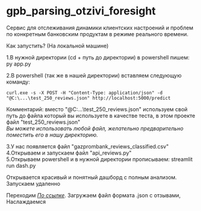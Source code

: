 # gpb_parsing_otzivi_foresight
</h1>Сервис для отслеживания динамики клиентских настроений и проблем по конкретным банковским продуктам в режиме реального времени.</h1>

Как запустить? (На локальной машине)

1.В нужной директории (cd + путь до директории) в powershell пишем: py app.py <br>

2.В powershell (так же в нашей директории) вставляем следующую команду:

```
curl.exe -s -X POST -H "Content-Type: application/json" -d "@C:\...\test_250_reviews.json" http://localhost:5000/predict
```

Комментарий: вместо "@C:\...\test_250_reviews.json" используем свой путь до файла который вы используете в качестве теста, в этом проекте файл "test_250_reviews.json"<br>
<em>Вы можете использовать любой файл, желательно предварительно поместить его в нашу директорию.</em><br>

 3.У нас появляется файл "gazprombank_reviews_classified.csv"<br>
 4.Открываем и запускаем файл "api_reviews.py"<br>
 5.Открываем powershell и в нужной директории прописываем: streamlit run dash.py<br>
 
</h3>Открывается красивый и понятный дашборд с полным анализом.</h3> <br>

</h1>Запускаем удаленно</h1> <br>

Переходим *[По ссылке](https://gpbparsingotziviforesight-wgf4rxgq65hm6pbuqb4cad.streamlit.app/)*.
Загружаем файл формата .json с отзывами, <br>
Наслаждаемся
